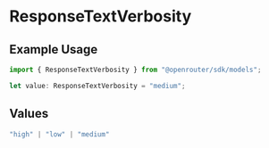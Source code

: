 # ResponseTextVerbosity

## Example Usage

```typescript
import { ResponseTextVerbosity } from "@openrouter/sdk/models";

let value: ResponseTextVerbosity = "medium";
```

## Values

```typescript
"high" | "low" | "medium"
```